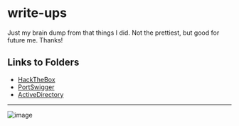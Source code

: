 # write-ups
Just my brain dump from that things I did. Not the prettiest, but good for future me. Thanks!

## Links to Folders

- [HackTheBox](HackTheBox/htbIndex.md)
- [PortSwigger](PortSwigger-Labs/ALL%20Labs%20methodology%201c44cc8fcddb45f8902f3d7cbef46697.md)
- [ActiveDirectory](ActiveDirectory/adIndex.md)
___

![image](https://github.com/user-attachments/assets/59d80268-3baa-4c40-a534-e571734c4018)
